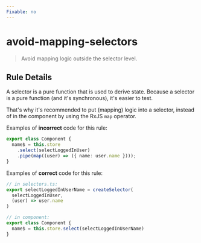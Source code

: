 ```yaml
---
Fixable: no
---
```


# avoid-mapping-selectors

> Avoid mapping logic outside the selector level.

<!-- Everything above this generated, do not edit -->
<!-- MANUAL-DOC:START -->

## Rule Details

A selector is a pure function that is used to derive state.
Because a selector is a pure function (and it's synchronous), it's easier to test.

That's why it's recommended to put (mapping) logic into a selector, instead of in the component by using the RxJS `map` operator.

Examples of **incorrect** code for this rule:

```ts
export class Component {
  name$ = this.store
    .select(selectLoggedInUser)
    .pipe(map((user) => ({ name: user.name })));
}
```

Examples of **correct** code for this rule:

```ts
// in selectors.ts:
export selectLoggedInUserName = createSelector(
  selectLoggedInUser,
  (user) => user.name
)

// in component:
export class Component {
  name$ = this.store.select(selectLoggedInUserName)
}
```
